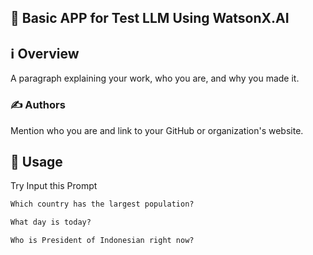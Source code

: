## 🌟 Basic APP for Test LLM Using WatsonX.AI
## ℹ️ Overview

A paragraph explaining your work, who you are, and why you made it.


### ✍️ Authors

Mention who you are and link to your GitHub or organization's website.


## 🚀 Usage

Try Input this Prompt
```txt
Which country has the largest population?
```
```txt
What day is today?
```
```txt
Who is President of Indonesian right now?
```
